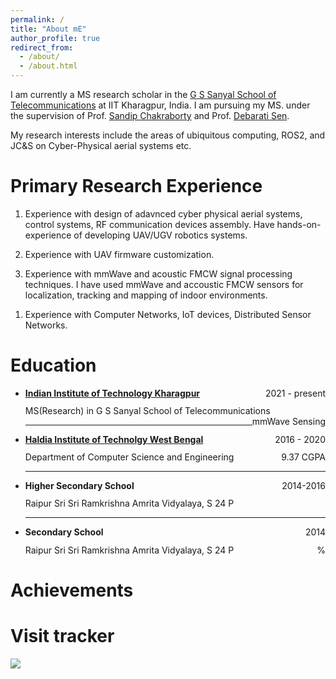 ```yaml
---
permalink: /
title: "About mE"
author_profile: true
redirect_from: 
  - /about/
  - /about.html
---
```



I am currently a MS research scholar in the [G S Sanyal School of Telecommunications](http://cse.iitkgp.ac.in/) at IIT Kharagpur, India. I am pursuing my MS. under the supervision of Prof. [Sandip Chakraborty](https://cse.iitkgp.ac.in/~sandipc/) and Prof. [Debarati Sen](https://cse.iitkgp.ac.in/~sandipc/). 
<!-- I am also a member of the research group [Ubiquitous Networked Systems Lab (UbiNet)](https://cse.iitkgp.ac.in/resgrp/ubinet/).  -->

<!-- Moreover, as a Visiting Postgraduate Research Student at the esteemed School of Computing and Information Systems at Singapore Management University ([SMU](https://www.smu.edu.sg/)), I am engaged in research work within the dynamic domain of the Human-Machine Collaborative Systems LAB, collaborating closely with [Prof. Archan Misra](https://sites.google.com/view/archan-misra) and [Prof. Thivya Kandappu
](https://faculty.smu.edu.sg/profile/thivya-kandappu-541). -->

My research interests include the areas of ubiquitous computing, ROS2, and JC&S on Cyber-Physical aerial systems etc.

Primary Research Experience
======
1. Experience with design of adavnced cyber physical aerial systems, control systems, RF communication devices assembly. Have hands-on-experience of developing UAV/UGV robotics systems.

1. Experience with UAV firmware customization. 

1. Experience with mmWave and acoustic FMCW signal processing techniques. I have used mmWave and accoustic FMCW  sensors for localization, tracking and mapping of indoor environments.
<!-- 1. Hands-on experience in hardware prototyping including circuit design, circuit debugging, deployment. Developed prototype hardwares for Embedded Pollution Sensors mounted on a drone for air quality assesment.  -->
<!-- 1. Experience conducting human research studies. Conducted real-time driver inattenviness study using COTS mmWave Radars by collecting doppler shifts in the mmWave data because of drivers attentive body movements, such as talking, yawning, nodding, etc.  -->

1. Experience with Computer Networks, IoT devices, Distributed Sensor Networks. 

Education
======
* <p style="margin-bottom: 1em;  margin-top: 1em;"><a href="http://iitkgp.ac.in/"><strong>Indian Institute of Technology Kharagpur </strong></a> <span style="float: right; ">2021 - present</span></p><p style="margin-bottom: 0em;  margin-top: -0.2em;">MS(Research) in G S Sanyal School of Telecommunications <span style="float: right; ">mmWave Sensing</span></p><hr />
* <p style="margin-bottom: 1em;  margin-top: 1em;"><a href="https://nitdgp.ac.in/"> <strong>Haldia Institute of Technolgy West Bengal </strong></a> <span style="float: right; ">2016 - 2020</span></p><p style="margin-bottom: 0em;  margin-top: -0.2em;">Department of Computer Science and Engineering <span style="float: right; ">9.37 CGPA</span></p><hr />
* <p style="margin-bottom: 1em;  margin-top: 1em;"><strong>Higher Secondary School</strong> <span style="float: right; ">2014-2016</span></p><p style="margin-bottom: 0em;  margin-top: -0.2em;">Raipur Sri Sri Ramkrishna Amrita Vidyalaya, S 24 P <span style="float: right; "></span></p><hr />
* <p style="margin-bottom: 1em;  margin-top: 1em;"><strong>Secondary School</strong> <span style="float: right; ">2014</span></p><p style="margin-bottom: 1em;  margin-top: -0.2em;">Raipur Sri Sri Ramkrishna Amrita Vidyalaya, S 24 P<span style="float: right; ">%</span></p>

Achievements
======

Visit tracker
======
<a href="https://clustrmaps.com/site/1bupr" title="Visit tracker"><img src="//www.clustrmaps.com/map_v2.png?d=_J1bSlDqkAH17JefeoWFvBNFiw5CU7WL6bDNDBzGUUw&cl=ffffff"></a>